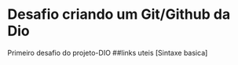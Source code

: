 # Desafio criando um Git/Github da Dio
Primeiro desafio do projeto-DIO
##links uteis 
[Sintaxe basica]
